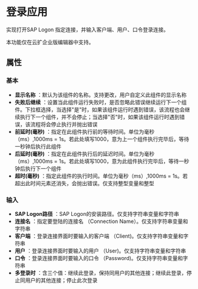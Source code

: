 # 登录应用

实现打开SAP Logon 指定连接，并输入客户端、用户、口令登录连接。

本功能仅在云扩企业版编辑器中支持。

## 属性

### 基本

- **显示名称** ：默认为该组件的名称。支持更改，用户自定义此组件的显示名称
- **失败后继续** ：设置当此组件运行失败时，是否忽略此错误继续运行下一个组件。下拉框选择，当选择"是"时，如果该组件运行时遇到错误，该流程也会继续执行下一个组件，并不会停止；当选择"否"时，如果该组件运行时遇到错误，该流程将会停止执行并抛出错误
- **前延时(毫秒)** ：指定在此组件执行前的等待时间。单位为毫秒（ms）,1000ms = 1s。若此处填写1000，意为上一个组件执行完毕后，等待一秒钟后执行此组件
- **后延时(毫秒)** ：指定在此组件执行后的延迟时间。单位为毫秒（ms）,1000ms = 1s。若此处填写1000，意为此组件执行完毕后，等待一秒钟后执行下一个组件
- **超时(毫秒)** ：指定此组件的执行时间。单位为毫秒（ms）,1000ms = 1s。若超出此时间元素还消失，会抛出错误。仅支持整型变量和整型

### 输入

- **SAP Logon路径** ：SAP Logon的安装路径。仅支持字符串变量和字符串
- **连接名** ：指定要登陆的连接名 （Connection Name）。仅支持字符串变量和字符串
- **客户端** ：登录连接界面时要输入的客户端 （Client)。仅支持字符串变量和字符串
- **用户** ：登录连接界面时要输入的用户 （User)。仅支持字符串变量和字符串
- **口令** ：登录连接界面时要输入的口令 （Password)。仅支持字符串变量和字符串
- **多登录时** ：含三个值：继续此登录，保持同用户的其他连接；继续此登录，停止同用户的其他连接；停止此次登录

